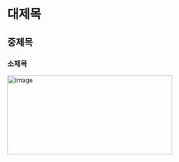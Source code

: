 # 대제목
## 중제목
### 소제목

<img width="377" height="182" alt="image" src="https://github.com/user-attachments/assets/ea683df9-8d59-46cf-b4d8-19dda3a6f2fb" />

